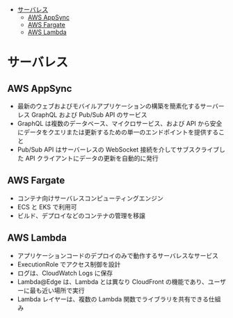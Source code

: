 - [サーバレス](#サーバレス)
  - [AWS AppSync](#aws-appsync)
  - [AWS Fargate](#aws-fargate)
  - [AWS Lambda](#aws-lambda)

# サーバレス

## AWS AppSync
* 最新のウェブおよびモバイルアプリケーションの構築を簡素化するサーバーレス GraphQL および Pub/Sub API のサービス
* GraphQL は複数のデータベース、マイクロサービス、および API から安全にデータをクエリまたは更新するための単一のエンドポイントを提供すること
* Pub/Sub API はサーバーレスの WebSocket 接続を介してサブスクライブした API クライアントにデータの更新を自動的に発行

## AWS Fargate
* コンテナ向けサーバレスコンピューティングエンジン
* ECS と EKS で利用可
* ビルド、デプロイなどのコンテナの管理を移譲

## AWS Lambda
* アプリケーションコードのデプロイのみで動作するサーバレスなサービス
* ExecutionRole でアクセス制御を設計
* ログは、CloudWatch Logs に保存
* Lambda@Edge は、Lambda とは異なり CloudFront の機能であり、ユーザーに最も近い場所で実行
* Lambda レイヤーは、複数の Lambda 関数でライブラリを共有できる仕組み

